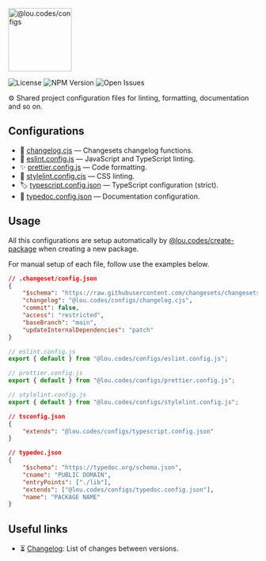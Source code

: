 <img id="logo" alt="@lou.codes/configs" src="https://lou.codes/logos/lou_codes_configs.svg" height="128" />

![License][license-badge] ![NPM Version][npm-version-badge]
![Open Issues][open-issues-badge]

⚙️ Shared project configuration files for linting, formatting, documentation and
so on.

## Configurations

-   🦋 [changelog.cjs][changesets] — Changesets changelog functions.
-   🚨 [eslint.config.js][eslint] — JavaScript and TypeScript linting.
-   ✨ [prettier.config.js][prettier] — Code formatting.
-   🎨 [stylelint.config.cjs][stylelint] — CSS linting.
-   🏷️ [typescript.config.json][typescript] — TypeScript configuration (strict).
-   📖 [typedoc.config.json][typedoc] — Documentation configuration.

## Usage

All this configurations are setup automatically by
[@lou.codes/create-package][create-package] when creating a new package.

For manual setup of each file, follow use the examples below.

```json
// .changeset/config.json
{
	"$schema": "https://raw.githubusercontent.com/changesets/changesets/main/packages/config/schema.json",
	"changelog": "@lou.codes/configs/changelog.cjs",
	"commit": false,
	"access": "restricted",
	"baseBranch": "main",
	"updateInternalDependencies": "patch"
}
```

```typescript
// eslint.config.js
export { default } from "@lou.codes/configs/eslint.config.js";
```

```typescript
// prettier.config.js
export { default } from "@lou.codes/configs/prettier.config.js";
```

```typescript
// stylelint.config.js
export { default } from "@lou.codes/configs/stylelint.config.js";
```

```json
// tsconfig.json
{
	"extends": "@lou.codes/configs/typescript.config.json"
}
```

```json
// typedoc.json
{
	"$schema": "https://typedoc.org/schema.json",
	"cname": "PUBLIC DOMAIN",
	"entryPoints": ["./lib"],
	"extends": ["@lou.codes/configs/typedoc.config.json"],
	"name": "PACKAGE NAME"
}
```

## Useful links

-   ⏳ [Changelog][changelog]: List of changes between versions.

<!-- Reference -->

[changelog]:
	https://github.com/loucyx/lou.codes/blob/main/packages/@lou.codes/configs/CHANGELOG.md
[changesets]: https://github.com/changesets/changesets
[create-package]: https://lou.codes/libraries/lou_codes_create_package/
[eslint]: https://eslint.org/docs/user-guide/configuring/
[license-badge]:
	https://img.shields.io/npm/l/@lou.codes/configs.svg?labelColor=666&color=0a8
[npm-version-badge]:
	https://img.shields.io/npm/v/@lou.codes/configs.svg?labelColor=666&color=0a8
[open-issues-badge]:
	https://img.shields.io/github/issues/loucyx/lou.codes.svg?labelColor=666&color=0a8
[prettier]: https://prettier.io/docs/en/options.html
[stylelint]: https://stylelint.io/user-guide/configure/
[typedoc]: https://typedoc.org/guides/options/
[typescript]: https://www.typescriptlang.org/tsconfig
